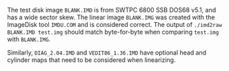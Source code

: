 The test disk image `BLANK.IMD` is from SWTPC 6800 SSB DOS68 v5.1, and has a wide sector skew.
The linear image `BLANK.IMG` was created with the ImageDisk tool `IMDU.COM` and is considered correct.
The output of `./imd2raw BLANK.IMD test.img` should match byte-for-byte when comparing `test.img` with
`BLANK.IMG`.

Similarly, `DIAG_2.04.IMD` and `VEDIT86_1.36.IMD` have optional head and cylinder maps that need to be
considered when linearizing.